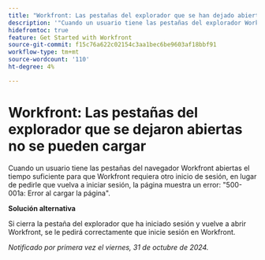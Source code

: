 ```yaml
---
title: "Workfront: Las pestañas del explorador que se han dejado abiertas no se pueden cargar"
description: '"Cuando un usuario tiene las pestañas del explorador Workfront abiertas el tiempo suficiente para que Workfront requiera otro inicio de sesión, en lugar de pedirle que vuelva a iniciar sesión, la página muestra un error: "500-001a: No se pudo cargar la página"." '
hidefromtoc: true
feature: Get Started with Workfront
source-git-commit: f15c76a622c02154c3aa1bec6be9603af18bbf91
workflow-type: tm+mt
source-wordcount: '110'
ht-degree: 4%

---
```


# Workfront: Las pestañas del explorador que se dejaron abiertas no se pueden cargar

Cuando un usuario tiene las pestañas del navegador Workfront abiertas el tiempo suficiente para que Workfront requiera otro inicio de sesión, en lugar de pedirle que vuelva a iniciar sesión, la página muestra un error: &quot;500-001a: Error al cargar la página&quot;.

**Solución alternativa**

Si cierra la pestaña del explorador que ha iniciado sesión y vuelve a abrir Workfront, se le pedirá correctamente que inicie sesión en Workfront.

_Notificado por primera vez el viernes, 31 de octubre de 2024._
